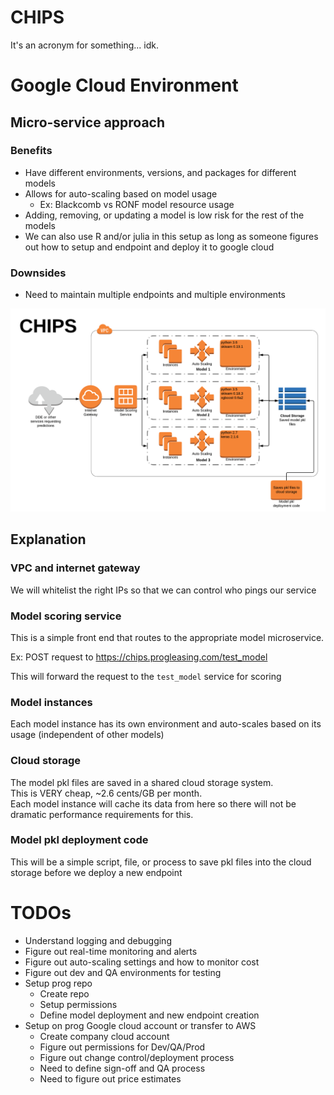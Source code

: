 # CHIPS

It's an acronym for something... idk.


# Google Cloud Environment

## Micro-service approach

### Benefits

- Have different environments, versions, and packages for different models
- Allows for auto-scaling based on model usage
    - Ex: Blackcomb vs RONF model resource usage
- Adding, removing, or updating a model is low risk for the rest of the models
- We can also use R and/or julia in this setup as long as someone figures out how to setup and endpoint and deploy it to google cloud


### Downsides

- Need to maintain multiple endpoints and multiple environments


![img](docs/chips-diagram.png)



## Explanation

### VPC and internet gateway

We will whitelist the right IPs so that we can control who pings our service

### Model scoring service

This is a simple front end that routes to the appropriate model microservice.

Ex: POST request to https://chips.progleasing.com/test_model

This will forward the request to the `test_model` service for scoring

### Model instances

Each model instance has its own environment and auto-scales based on its usage (independent of other models)

### Cloud storage

The model pkl files are saved in a shared cloud storage system.  
This is VERY cheap, ~2.6 cents/GB per month.  
Each model instance will cache its data from here so there will not be dramatic performance requirements for this.

### Model pkl deployment code

This will be a simple script, file, or process to save pkl files into the cloud storage before we deploy a new endpoint


# TODOs

- Understand logging and debugging
- Figure out real-time monitoring and alerts
- Figure out auto-scaling settings and how to monitor cost
- Figure out dev and QA environments for testing
- Setup prog repo
    - Create repo
    - Setup permissions
    - Define model deployment and new endpoint creation
- Setup on prog Google cloud account or transfer to AWS
    - Create company cloud account
    - Figure out permissions for Dev/QA/Prod
    - Figure out change control/deployment process
    - Need to define sign-off and QA process
    - Need to figure out price estimates


